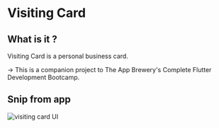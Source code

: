 # Visiting Card

## What is it ?

Visiting Card is a personal business card.

-> This is a companion project to The App Brewery's Complete Flutter Development Bootcamp.

## Snip from app
  ![visiting card UI](https://user-images.githubusercontent.com/72657275/118517980-57519680-b755-11eb-9056-17f22d96cf49.jpeg)

